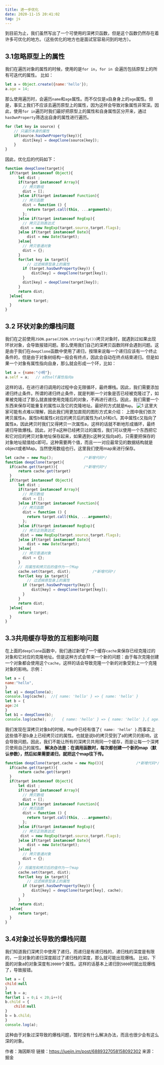 ```yaml
---
title: 进一步优化
date: 2020-11-15 20:41:02
tag: js
---
```

到目前为止，我们虽然写出了一个可使用的深拷贝函数，但是这个函数仍然存在着许多可优化的地方。（这些优化的地方也是面试官容易问到的地方）。
## 3.1忽略原型上的属性
我们在遍历对象的属性的时候，使用的是`for in`，`for in `会遍历包括原型上的所有可迭代的属性。 比如：
```js
let a = Object.create({name:'hello'});
a.age = 14;
```
那么使用遍历时，会遍历`name`和`age`属性。而不仅仅是`a`自身身上的`age`属性。但是，事实上我们不应该去遍历原型上的属性，因为这样会导致对象属性非常深。因此，使用`for in`遍历时我们最好把原型上的属性和自身属性区分开来，通过`hasOwnProperty`筛选出自身的属性进行遍历。
```js
for (let key in source) {
    // 只遍历本身的属性
    if(source.hasOwnProperty(key)){
        dist[key] = deepClone(source[key]);
    }
}
```
因此，优化后的代码如下：
```js
function deepClone(target){
  if(target instanceof Object){
      let dist ;
      if(target instanceof Array){
        // 拷贝数组
        dist = [];
      }else if(target instanceof Function){
        // 拷贝函数
        dist = function () {
          return target.call(this, ...arguments);
        };
      }else if(target instanceof RegExp){
        // 拷贝正则表达式
       dist = new RegExp(target.source,target.flags);
      }else if(target instanceof Date){
          dist = new Date(target);
      }else{
        // 拷贝普通对象
        dist = {};
      }
      for(let key in target){
          // 过滤掉原型身上的属性
        if (target.hasOwnProperty(key)) {
            dist[key] = deepClone(target[key]);
        }
        dist[key] = deepClone(target[key]);
      }
      return dist;
  }else{
      return target;
  }
}
```
## 3.2 环状对象的爆栈问题
我们在之前使用`JSON.parse(JSON.stringify())`拷贝对象时，就遇到过如果出现环状对象，会导致报错问题。那么使用我们自己的深拷贝函数同样会遇到问题。这是由于我们在`deepClone`函数中使用了递归，按理来说每一个递归应该有一个终止条件的，但是由于对象树结构一般会有终点，因此会自动在终点结束递归。但是如果一个对象有属性指向自身，那么就会形成一个环，比如：
```js
let a = {name:"小明"};
a.self = a;   // a的self属性指向a
```
这样的话，在进行递归调用的过程中会无限循环，最终爆栈。因此，我们需要添加递归终止条件。所谓的递归终止条件，就是判断一个对象是否已经被克隆过了，如果被克隆过了那么就直接使用克隆后的对象，不再进行递归。因此，我们需要一个东西来保存可能重复的属性以及它的克隆地址。最好的方式就是`Map`。
![1](/assets/jsImg/deepCloneImg/3-1.jpg)
这里大家可能有点难以理解，因此我们用更加直观的图形方式来介绍：
上图中我们依次拷贝属性a，属性b和属性c对应的拷贝后的属性为a1,b1和c1。其中属性c又指向了属性a，因此拷贝时我们又得拷贝一次属性a，这样的话就不断地形成循环，最终递归导致爆栈。因此，对于a这种已经拷贝过的属性，我们可以使用一个东西把它和它对应的拷贝对象地址保存起来，如果遇到c这种又指向a的，只需要把保存的对象地址赋值给c即可。这种需要两个值，而且一一对应最常见的数据结构就是object或者Map。当然使用数组也行。这里我们使用map来进行保存。
```js
let cache = new Map();              /*新增代码*/
function deepClone(target){
  if(cache.get(target)){            /*新增代码*/
      return cache.get(target)
  }
  if(target instanceof Object){
      let dist ;
      if(target instanceof Array){
        // 拷贝数组
        dist = [];
      }else if(target instanceof Function){
        // 拷贝函数
        dist = function () {
          return target.call(this, ...arguments);
        };
      }else if(target instanceof RegExp){
        // 拷贝正则表达式
       dist = new RegExp(target.source,target.flags);
      }else if(target instanceof Date){
          dist = new Date(target);
      }else{
        // 拷贝普通对象
        dist = {};
      }
      // 将属性和拷贝后的值作为一个Map
      cache.set(target, dist);          /*新增代码*/
      for(let key in target){
          // 过滤掉原型身上的属性
        if (target.hasOwnProperty(key)) {
            dist[key] = deepClone(target[key]);
        }
      }
      return dist;
  }else{
      return target;
  }
}
```

## 3.3共用缓存导致的互相影响问题
在上面的`deepClone`函数中，我们通过新增了一个缓存`cache`来保存已经克隆过的对象和它对应的克隆地址。但是这种方式会带来一个新的问题：由于每次克隆创建一个对象都会使用这个`cache`，这样的话会导致克隆一个新的对象受到上一个克隆对象的影响。示例：
```js
let a = {
name:"hello",
}     
let a1 = deepClone(a);
console.log(cache);  //{ name: 'hello' } => { name: 'hello' }
let b = {
age:24
}
let b1 = deepClone(b);
console.log(cache);  //   { name: 'hello' } => { name: 'hello' },{ age: 24 } => { age: 24 } }
```
我们发现在深拷贝对象b的时候，`Map`中已经有值了`{ name: 'hello' }`.而事实上这些值不是b身上已经拷贝过的属性。也就是说b的拷贝受到了a的拷贝的影响，这会导致问题。因此，我们不能让所有的深拷贝共用同一个缓存，而是让每一个深拷贝使用自己的属性。
**解决办法是：在调用函数时，每次都创建一个新的map（默认参数），然后如果需要递归，就把这个map往下传。**
```js
function deepClone(target,cache = new Map()){               /*新增代码*/
  if(cache.get(target)){
      return cache.get(target)
  }
  if(target instanceof Object){
      let dist ;
      if(target instanceof Array){
        // 拷贝数组
        dist = [];
      }else if(target instanceof Function){
        // 拷贝函数
        dist = function () {
          return target.call(this, ...arguments);
        };
      }else if(target instanceof RegExp){
        // 拷贝正则表达式
       dist = new RegExp(target.source,target.flags);
      }else if(target instanceof Date){
          dist = new Date(target);
      }else{
        // 拷贝普通对象
        dist = {};
      }
      // 将属性和拷贝后的值作为一个map
      cache.set(target, dist);
      for(let key in target){
          // 过滤掉原型身上的属性
        if (target.hasOwnProperty(key)) {
            dist[key] = deepClone(target[key], cache);
        }
      }
      return dist;
  }else{
      return target;
  }
}
```
## 3.4对象过长导致的爆栈问题
我们知道我们深拷贝中使用了递归，而递归是有递归栈的，递归栈的深度是有限的，一旦对象的递归深度超过了递归栈的深度，那么就可能出现爆栈。 比如，下面的对象a的对象深度有`20000`个属性。这样的话基本上递归到`5000`时就出现爆栈了，导致报错。
```js
let a = {
child:null 
}
let b = a;
for(let i = 0;i < 20;i++){
b.child = {
    child:null
}
b = b.child;
}
console.log(a);
```
这种由于对象过深导致的爆栈问题，暂时没有什么解决办法，而且也很少会有这么深的对象。


作者：海因斯坦
链接：https://juejin.im/post/6889327058158092302
来源：掘金
